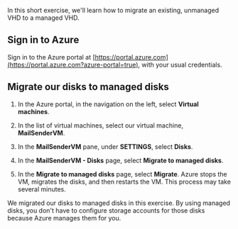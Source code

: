 In this short exercise, we'll learn how to migrate an existing, unmanaged VHD to a managed VHD. 

## Sign in to Azure

Sign in to the Azure portal at [https://portal.azure.com](https://portal.azure.com?azure-portal=true), with your usual credentials.

## Migrate our disks to managed disks

1. In the Azure portal, in the navigation on the left, select **Virtual machines**.

1. In the list of virtual machines, select our virtual machine,  **MailSenderVM**.

1. In the **MailSenderVM** pane, under **SETTINGS**, select **Disks**.

1. In the **MailSenderVM - Disks** page, select **Migrate to managed disks**.

1. In the **Migrate to managed disks** page, select **Migrate**. Azure stops the VM, migrates the disks, and then restarts the VM. This process may take several minutes.

We migrated our disks to managed disks in this exercise. By using managed disks, you don't have to configure storage accounts for those disks because Azure manages them for you.

